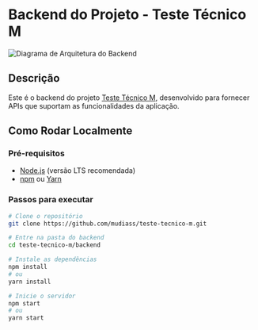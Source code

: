 # Backend do Projeto - Teste Técnico M

![Diagrama de Arquitetura do Backend](https://github.com/mudiass/teste-tecnico-m/issues/1#issue-3307900317)

## Descrição

Este é o backend do projeto [Teste Técnico M](https://github.com/mudiass/teste-tecnico-m), desenvolvido para fornecer APIs que suportam as funcionalidades da aplicação.

## Como Rodar Localmente

### Pré-requisitos

- [Node.js](https://nodejs.org/) (versão LTS recomendada)
- [npm](https://www.npmjs.com/) ou [Yarn](https://yarnpkg.com/)

### Passos para executar

```bash
# Clone o repositório
git clone https://github.com/mudiass/teste-tecnico-m.git

# Entre na pasta do backend
cd teste-tecnico-m/backend

# Instale as dependências
npm install
# ou
yarn install

# Inicie o servidor
npm start
# ou
yarn start
